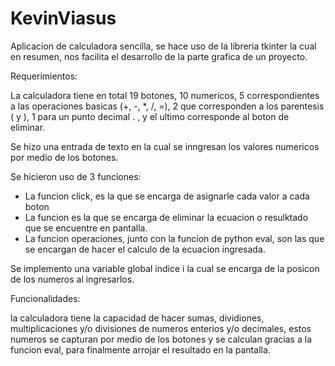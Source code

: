 # KevinViasus

Aplicacion de calculadora sencilla, se hace uso de la libreria tkinter la cual en resumen, nos facilita el desarrollo de la parte grafica de un proyecto.

Requerimientos:

La calculadora tiene en total 19 botones, 10 numericos, 5 correspondientes a las operaciones basicas (+, -, *, /, =), 2 que corresponden a los parentesis ( y ), 1 para un punto decimal . , y el ultimo corresponde al boton de eliminar.

Se hizo una entrada de texto en la cual se inngresan los valores numericos por medio de los botones.

Se hicieron uso de 3 funciones:
- La funcion click, es la que se encarga de asignarle cada valor a cada boton 
- La funcion  es la que se encarga de eliminar la ecuacion o resulktado que se encuentre en     pantalla.
- La funcion operaciones, junto con la funcion de python eval, son las que se encargan de       hacer el calculo de la ecuacion ingresada.

Se implemento una variable global indice i la cual se encarga de la posicon de los numeros al ingresarlos. 

Funcionalidades:

la calculadora tiene la capacidad de hacer sumas, dividiones, multiplicaciones y/o divisiones de numeros enterios y/o decimales, estos numeros se capturan por medio de los botones y se calculan gracias a la funcion eval, para finalmente arrojar el resultado en la pantalla.
